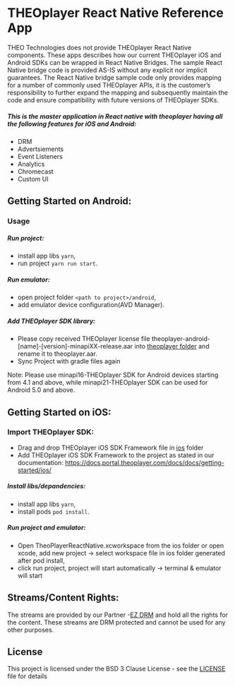 # THEOplayer React Native Reference App

THEO Technologies does not provide THEOplayer React Native components. These apps describes how our current THEOplayer iOS and Android SDKs can be wrapped in React Native Bridges. The sample React Native bridge code is provided AS-IS without any explicit nor implicit guarantees. The React Native bridge sample code only provides mapping for a number of commonly used THEOplayer APIs, it is the customer’s responsibility to further expand the mapping and subsequently maintain the code and ensure compatibility with future versions of THEOplayer SDKs.

##### This is the master application in React native with theoplayer having all the following features for iOS and Android:
- DRM
- Advertsiements
- Event Listeners 
- Analytics
- Chromecast
- Custom UI


## Getting Started on Android:
### Usage
##### Run project:
- install app libs `yarn`,
- run project `yarn run start`.

##### Run emulator:
- open project folder `<path to project>/android`,
- add emulator device configuration(AVD Manager).

##### Add THEOplayer SDK library:
- Please copy received THEOplayer license file theoplayer-android-[name]-[version]-minapiXX-release.aar into [theoplayer folder](./android/theoplayer) and rename it to theoplayer.aar.
- Sync Project with gradle files again 

Note: Please use minapi16-THEOplayer SDK for Android devices starting from 4.1 and above, while minapi21-THEOplayer SDK can be used for Android 5.0 and above.


## Getting Started on iOS:

### Import THEOplayer SDK:
- Drag and drop THEOplayer iOS SDK Framework file in [ios](./ios) folder
- Add THEOplayer iOS SDK Framework to the project as stated in our documentation: https://docs.portal.theoplayer.com/docs/docs/getting-started/ios/

##### Install libs/depandencies:
- install app libs `yarn`,
- install pods `pod install`.

##### Run project and emulator:
- Open TheoPlayerReactNative.xcworkspace from the ios folder or open xcode, add new project -> select workspace file in ios folder generated after pod install,
- click run project, project will start automatically -> terminal & emulator will start

## Streams/Content Rights:
The streams are provided by our Partner -[EZ DRM](https://ezdrm.com/) and hold all the rights for the content. These streams are DRM protected and cannot be used for any other purposes. 

## License
This project is licensed under the BSD 3 Clause License - see the [LICENSE ](../LICENSE) file for details
